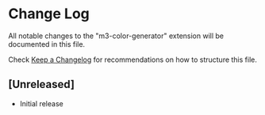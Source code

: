# Change Log

All notable changes to the "m3-color-generator" extension will be documented in this file.

Check [Keep a Changelog](http://keepachangelog.com/) for recommendations on how to structure this file.

## [Unreleased]

- Initial release